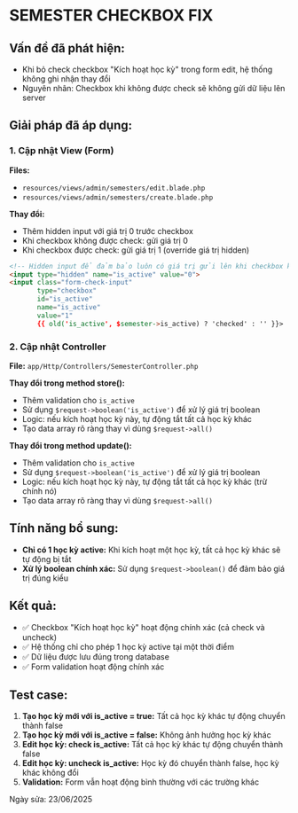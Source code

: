 # SEMESTER CHECKBOX FIX

## Vấn đề đã phát hiện:
- Khi bỏ check checkbox "Kích hoạt học kỳ" trong form edit, hệ thống không ghi nhận thay đổi
- Nguyên nhân: Checkbox khi không được check sẽ không gửi dữ liệu lên server

## Giải pháp đã áp dụng:

### 1. Cập nhật View (Form)
**Files:** 
- `resources/views/admin/semesters/edit.blade.php`
- `resources/views/admin/semesters/create.blade.php`

**Thay đổi:**
- Thêm hidden input với giá trị 0 trước checkbox
- Khi checkbox không được check: gửi giá trị 0
- Khi checkbox được check: gửi giá trị 1 (override giá trị hidden)

```html
<!-- Hidden input để đảm bảo luôn có giá trị gửi lên khi checkbox không được check -->
<input type="hidden" name="is_active" value="0">
<input class="form-check-input" 
       type="checkbox" 
       id="is_active" 
       name="is_active" 
       value="1"
       {{ old('is_active', $semester->is_active) ? 'checked' : '' }}>
```

### 2. Cập nhật Controller
**File:** `app/Http/Controllers/SemesterController.php`

**Thay đổi trong method store():**
- Thêm validation cho `is_active`
- Sử dụng `$request->boolean('is_active')` để xử lý giá trị boolean
- Logic: nếu kích hoạt học kỳ này, tự động tắt tất cả học kỳ khác
- Tạo data array rõ ràng thay vì dùng `$request->all()`

**Thay đổi trong method update():**
- Thêm validation cho `is_active`
- Sử dụng `$request->boolean('is_active')` để xử lý giá trị boolean
- Logic: nếu kích hoạt học kỳ này, tự động tắt tất cả học kỳ khác (trừ chính nó)
- Tạo data array rõ ràng thay vì dùng `$request->all()`

## Tính năng bổ sung:
- **Chỉ có 1 học kỳ active:** Khi kích hoạt một học kỳ, tất cả học kỳ khác sẽ tự động bị tắt
- **Xử lý boolean chính xác:** Sử dụng `$request->boolean()` để đảm bảo giá trị đúng kiểu

## Kết quả:
- ✅ Checkbox "Kích hoạt học kỳ" hoạt động chính xác (cả check và uncheck)
- ✅ Hệ thống chỉ cho phép 1 học kỳ active tại một thời điểm
- ✅ Dữ liệu được lưu đúng trong database
- ✅ Form validation hoạt động chính xác

## Test case:
1. **Tạo học kỳ mới với is_active = true:** Tất cả học kỳ khác tự động chuyển thành false
2. **Tạo học kỳ mới với is_active = false:** Không ảnh hưởng học kỳ khác
3. **Edit học kỳ: check is_active:** Tất cả học kỳ khác tự động chuyển thành false
4. **Edit học kỳ: uncheck is_active:** Học kỳ đó chuyển thành false, học kỳ khác không đổi
5. **Validation:** Form vẫn hoạt động bình thường với các trường khác

Ngày sửa: 23/06/2025
